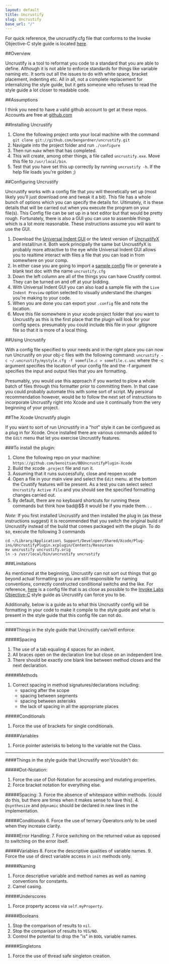 ```yaml
---
layout: default
title: Uncrustify
slug: Uncrustify
base_url: "/"
---
```

For quick reference, the uncrustify.cfg file that conforms to the Invoke Objective-C style guide is located [here](http://objc.docs.invokernd.com/content/uncrustify/uncrustify.cfg).

##Overview

Uncrustify is a tool to reformat you code to a standard that you are able to define. Although it is not able to enforce standards for things like variable naming etc. It sorts out all the issues to do with white space, bracket placement, indenting etc. All in all, not a complete replacement for internalizing the style guide, but it gets someone who refuses to read the style guide a lot closer to readable code.


##Assumptions

I think you need to have a valid github account to get at these repos. Accounts are free at [github.com](www.github.com) 

##Installing Uncrustify

1. Clone the following project onto your local machine with the command `git clone git://github.com/bengardner/uncrustify.git`
2. Navigate into the project folder and run `./configure`
3. Then run `make` when that has completed.
4. This will create, among other things, a file called `uncrustify.exe`. Move this file to `/usr/local/bin`.
5. Test that you have set this up correctly by running `uncrustify -h`. If the help file loads you're golden ;)

##Configuring Uncrustify

Uncrustify works with a config file that *you* will theoretically set up (most likely you'll just download one and tweak it a bit). This file has a whole bunch of options which you can specify the details for. Ultimately, it is these details that will be carried out when you execute the program on your file(s). This Config file can be set up in a text editor but that would be pretty rough. Fortunately, there is also a GUI you can use to assemble things which is a lot more reasonable. These instructions assume you will want to use the GUI.

1. Download the [Universal Indent GUI](http://sourceforge.net/projects/universalindent/files/uigui/) or the latest version of [UncrustifyX](https://github.com/ryanmaxwell/UncrustifyX/releases) and install/run it. Both work principally the same but UncrustifyX is probably more attractive to the eye while Universal Indent GUI allows you to realtime interact with files a file that you can load in from somewhere on your comp.
2. In either case you are going to import a [sample config](https://github.com/benoitsan/BBUncrustifyPlugin-Xcode/blob/master/Resources/uncrustify.cfg) file or generate a blank text doc with the name `uncrustify.cfg`
2. Down the left column are all of the things you can have Crustify control. They can be turned on and off at your bidding.
3. With Universal Indent GUI you can also load a sample file with the `Live Indent Preview` option selected to visually understand the changes you're making to your code.
4. When you are done you can export your `.config` file and note the location.
5. Move this file somewhere in your xcode project folder that you want to Uncrustify as this is the first place that the plugin will look for your config specs. presumably you could include this file in your .gitignore file so that it is more of a local thing.

##Using Uncrustify

With a config file specified to your needs and in the right place you can now run Uncrustify on your obj-c files with the following command: `uncrustify -c ~/.uncrustify/mystyle.cfg -f somefile.c > somefile.c.unc` where the -c argument specifies the location of your config file and the -f argument specifies the input and output files that you are formatting.

Presumably, you would use this approach if you wanted to plow a whole batch of files through this formatter prior to committing them. In that case you could probably automate this with some sort of script. My personal recommendation however, would be to follow the next set of instructions to incorporate Uncrustify right into Xcode and use it continually from the very beginning of your project.

##The Xcode Uncrustify plugin

If you want to sort of run Uncrustify in a "hot" style it can be configured as a plug in for Xcode. Once installed there are various commands added to the `Edit` menu that let you exercise Uncrustify features.

###To install the plugin:

1. Clone the following repo on your machine: `https://github.com/benoitsan/BBUncrustifyPlugin-Xcode`
2. Build the xcode `.project` file and run it. 
3. Assuming that it runs successfully, close and reopen xcode
4. Open a file in your main view and select the `Edit` menu. at the bottom the Crustify features will be present. As a test you can select select `Uncrustify Active File` and you should see the specified formatting changes carried out. 
5. By default, there are no keyboard shortcuts for running these commands but think how bad@$$ it would be if you made them. . .

*Note:* If you first installed Uncrustify and then installed the plug in (as these instructions suggest) it is recommended that you switch the original build of Uncrustify instead of the build that comes packaged with the plugin. To do so, execute the following 3 commands


	cd ~/Library/Application\ Support/Developer/Shared/Xcode/Plug-ins/UncrustifyPlugin.xcplugin/Contents/Resources  
	mv uncrustify uncrustify.orig  
	ln -s /usr/local/bin/uncrustify uncrustify  


###Limitations

As mentioned at the beginning, Uncrustify can not sort out things that go beyond actual formatting so you are still responsible for naming conventions, correctly constructed conditional switchs and the like. For reference, [here](https://github.com/benoitsan/BBUncrustifyPlugin-Xcode/blob/master/Resources/uncrustify.cfg) is a config file that is as close as possible to the [Invoke Labs Objective-C](http://objc.docs.invokernd.com/content/uncrustify/uncrustify.cfg) style guide as Uncrustify can force you to be.

Additionally, below is a guide as to what this Uncrustify config will be formatting in your code to make it compile to the style guide and what is present in the style guide that this config file can not do.

---

####Things in the style guide that Uncrustify can/will enforce:  


#####Spacing
1. The use of a tab equaling 4 spaces for an indent.
2. All braces open on the declaration line but close on an independent line.
3. There should be exactly one blank line between method closes and the next declaration.

#####Methods
1. Correct spacing in method signatures/declarations including:  
	* spacing after the scope  
	* spacing between segments   
	* spacing between asterisks  
	* the lack of spacing in all the appropriate places   

#####Conditionals

1. Force the use of brackets for single conditionals.

#####Variables
1. Force pointer asterisks to belong to the variable not the Class.

---

####Things in the style guide that Uncrustify won't/couldn't do:  

  
#####Dot-Notation:
1. Force the use of Dot-Notation for accessing and mutating properties.
2. Force bracket notation for everything else.

#####Spacing:
3. Force the absence of whitespace within methods. (could do this, but there are times when it makes sense to have this).
4. `@synthesize` and `@dynamic` should be declared in new lines in the implementation.

#####Conditionals
6. Force the use of ternary Operators only to be used when they increase clarity.

#####Error Handling:
7. Force switching on the returned value as opposed to switching on the error itself.

#####Variables
8. Force the descriptive qualities of variable names.
9. Force the use of direct variable access in `init` methods only.

#####Naming
1. Force descriptive variable and method names as well as naming conventions for constants.
2. Camel casing.

#####Underscores
1. Force property access via `self.myProperty`.

#####Booleans
1. Stop the comparison of results to `nil`.
2. Stop the comparison of results to `YES/NO`.
3. Control the potential to drop the "is" in `BOOL` variable names.

#####Singletons
1. Force the use of thread safe singleton creation.


